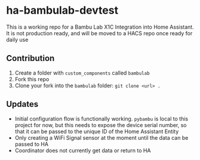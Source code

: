 # ha-bambulab-devtest

This is a working repo for a Bambu Lab X1C Integration into Home Assistant.  It is not production ready, and will be moved to a HACS repo once ready for daily use

## Contribution

1) Create a folder with `custom_components` called `bambulab`
2) Fork this repo
3) Clone your fork into the `bambulab` folder: `git clone <url> .`

## Updates

* Initial configuration flow is functionally working.  `pybambu` is local to this project for now, but this needs to expose the device serial number, so that it can be passed to the unique ID of the Home Assistant Entity
* Only creating a WiFi Signal sensor at the moment until the data can be passed to HA
* Coordinator does not currently get data or return to HA